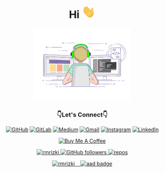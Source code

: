 <h1 align="center">Hi <img src="https://github.com/rmRizki/rmRizki/blob/main/Hi.gif" alt="Hi" height="36px" width="auto" /></h1>
<p align="center"> <img src="https://github.com/rmRizki/rmRizki/blob/main/work.gif" alt="work" height="200" width="auto" /></p>
<h3 align="center">👇Let's Connect👇</h3>
<p align="center">
<a href="https://github.com/rmrizki" target="_blank"><img alt="GitHub" src="https://img.shields.io/badge/github%20-%23121011.svg?&style=for-the-badge&logo=github&logoColor=white"/></a>
<a href="https://gitlab.com/rmrizki" target="_blank"><img alt="GitLab" src="https://img.shields.io/badge/gitlab%20-%23181717.svg?&style=for-the-badge&logo=gitlab&logoColor=white"/></a>
<a href="https://rmrizki.medium.com/" target="_blank"><img alt="Medium" src="https://img.shields.io/badge/Medium%20-%23000000.svg?&style=for-the-badge&logo=Medium&logoColor=white"/></a>
<a href="mailto:rzrizkimaulana@gmail.com" target="_blank"><img alt="Gmail" src="https://img.shields.io/badge/Gmail-D14836?style=for-the-badge&logo=gmail&logoColor=white" /></a>
<a href="https://instagram.com/rmrzki" target="_blank"><img alt="Instagram" src="https://img.shields.io/badge/rmrzki%20-%23E4405F.svg?&style=for-the-badge&logo=Instagram&logoColor=white"/></a>
<a href="https://linkedin.com/in/rizki-m" target="_blank"><img alt="LinkedIn" src="https://img.shields.io/badge/linkedin%20-%230077B5.svg?&style=for-the-badge&logo=linkedin&logoColor=white"/></a>
</p>
<p align="center"><a href="https://www.buymeacoffee.com/rmrizki" target="_blank"><img src="https://cdn.buymeacoffee.com/buttons/default-orange.png" alt="Buy Me A Coffee" height="36px" width="auto"></p>
<p align="center"> 
<img src="https://komarev.com/ghpvc/?username=rmrizki" alt="rmrizki" />
<img alt="GitHub followers" src="https://img.shields.io/github/followers/rmrizki?style=social"/> 
<!--<img alt="years" src="https://badges.pufler.dev/years/rmrizki"/>-->
<img alt="repos" src="https://badges.pufler.dev/repos/rmrizki"/> 
</p>
<p align="center">
  <img src="https://github-readme-stats.vercel.app/api?username=rmrizki&show_icons=true" alt="rmrizki" />&nbsp;&nbsp;&nbsp;&nbsp;<a href="https://sgq.io/MKNGgmb" target="_blank"><img src="https://images.credential.net/badge/tiny/dxuoz8wc_badge.png" alt="aad badge" height="164px" width="auto"/>
</p>
